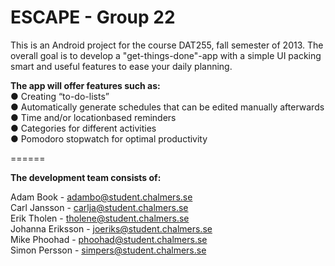 ESCAPE - Group 22
======
This is an Android project for the course DAT255, fall semester of 2013.
The overall goal is to develop a "get-things-done"-app with a simple UI packing smart and useful features to ease your daily planning. 

<b>The app will offer features such as:</b> <br>
● Creating “to-do-lists” <br>
● Automatically generate schedules that can be edited manually afterwards <br>
● Time and/or locationbased reminders <br>
● Categories for different activities <br>
● Pomodoro stopwatch for optimal productivity

======

<b>The development team consists of:</b><br>

Adam Book - adambo@student.chalmers.se <br>
Carl Jansson - carlja@student.chalmers.se <br>
Erik Tholen - tholene@student.chalmers.se <br>
Johanna Eriksson - joeriks@student.chalmers.se <br>
Mike Phoohad - phoohad@student.chalmers.se <br>
Simon Persson - simpers@student.chalmers.se <br>







